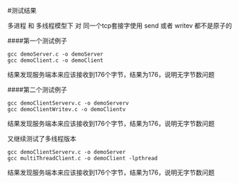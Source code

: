 #测试结果

多进程 和 多线程模型下 对 同一个tcp套接字使用 send 或者 writev 都不是原子的

####第一个测试例子

```
gcc demoServer.c -o demoServer
gcc demoClient.c -o demoClient
```

结果发现服务端本来应该接收到176个字节，结果为176，说明无字节数问题

####第二个测试例子
```
gcc demoClientServerv.c -o demoServerv
gcc demoClientWritev.c -o demoClientv
```

结果发现服务端本来应该接收到176个字节，结果为176，说明无字节数问题


又继续测试了多线程版本
```
gcc demoClientServerv.c -o demoServer
gcc multiThreadClient.c -o demoClient -lpthread
```

结果发现服务端本来应该接收到176个字节，结果为176，说明无字节数问题